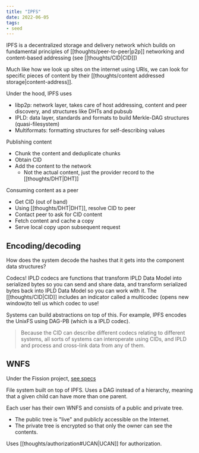 ```yaml
---
title: "IPFS"
date: 2022-06-05
tags:
- seed
---
```


IPFS is a decentralized storage and delivery network which builds on fundamental principles of [[thoughts/peer-to-peer|p2p]] networking and content-based addressing (see [[thoughts/CID|CID]])

Much like how we look up sites on the internet using URIs, we can look for specific pieces of content by their [[thoughts/content addressed storage|content-address]]. 

Under the hood, IPFS uses
- libp2p: network layer, takes care of host addressing, content and peer discovery, and structures like DHTs and pubsub
- IPLD: data layer, standards and formats to build Merkle-DAG structures (quasi-filesystem)
- Multiformats: formatting structures for self-describing values

Publishing content
- Chunk the content and deduplicate chunks
- Obtain CID
- Add the content to the network
	- Not the actual content, just the provider record to the [[thoughts/DHT|DHT]]

Consuming content as a peer
- Get CID (out of band)
- Using [[thoughts/DHT|DHT]], resolve CID to peer
- Contact peer to ask for CID content
- Fetch content and cache a copy
- Serve local copy upon subsequent request

## Encoding/decoding
How does the system decode the hashes that it gets into the component data structures?

Codecs! IPLD codecs are functions that transform IPLD Data Model into serialized bytes so you can send and share data, and transform serialized bytes back into IPLD Data Model so you can work with it. The [[thoughts/CID|CID]] includes an indicator called a multicodec (opens new window)to tell us which codec to use!

Systems can build abstractions on top of this. For example, IPFS encodes the UnixFS using DAG-PB (which is a IPLD codec).

> Because the CID can describe different codecs relating to different systems, all sorts of systems can interoperate using CIDs, and IPLD and process and cross-link data from any of them.

## WNFS
Under the Fission project, [see specs](https://guide.fission.codes/developers/webnative/file-system-wnfs)

File system built on top of IPFS. Uses a DAG instead of a hierarchy, meaning that a given child can have more than one parent.

Each user has their own WNFS and consists of a public and private tree.

- The public tree is "live" and publicly accessible on the Internet.
- The private tree is encrypted so that only the owner can see the contents.

Uses [[thoughts/authorization#UCAN|UCAN]] for authorization.